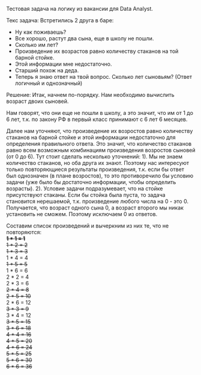 Тестовая задача на логику из вакансии для Data Analyst.

Текс задача:
Встретились 2 друга в баре:
- Ну как поживаешь?
- Все хорошо, растут два сына, еще в школу не пошли.
- Сколько им лет?
- Произведение их возрастов равно количеству стаканов на той барной стойке.
- Этой информации мне недостаточно.
- Старший похож на деда.
- Теперь я знаю ответ на твой вопрос.
Сколько лет сыновьям? (Ответ логичный и однозначный)

Решение:
Итак, начнем по-порядку. Нам необходимо вычислить возраст двоих сыновей.  

Нам говорят, что они еще не пошли в школу, а это значит, что им от 1 до 6 лет, т.к. по закону РФ в первый класс принимают с 6 лет 6 месяцев.  

Далее нам уточняют, что произведение их возростов равно количеству стаканов на барной стойке и этой информации недостаточно для определения правильного ответа. Это значит, что количество стаканов равно всем возможным комбинациям произведения возростов сыновей (от 0 до 6). Тут стоит сделать несколько уточнений: 
1). Мы не знаем количество стаканов, но оба друга их знают. Поэтому нас интересуют только повторяющиеся результаты произведения, т.к. если бы ответ был однозначен (в плане возростов), то это противоречило бы условию задачи (уже было бы достаточно информации, чтобы определить возрасты). 
2). Условие задачи подразумевает, что на стойке присутствуют стаканы. Если бы стойка была пуста, то задача становится нерешаемой, т.к. произведение любого числа на 0 - это 0. Получается, что возраст одного сына 0, а возраст второго мы никак установить не сможем. Поэтому исключаем 0 из ответов.

Составим список произведений и вычеркним из них те, что не повторяются:  
__~~1 * 1 = 1~~__  
~~1 * 2 = 2~~  
~~1 * 3 = 3~~  
1 * 4 = 4  
~~1 * 5 = 5~~  
1 * 6 = 6  
2 * 2 = 4  
2 * 3 = 6  
~~2 * 4 = 8~~  
~~2 * 5 = 10~~  
2 * 6 = 12  
~~3 * 3 = 9~~  
3 * 4 = 12  
~~3 * 5 = 15~~  
~~3 * 6 = 18~~  
~~4 * 4 = 16~~  
~~4 * 5 = 20~~  
~~4 * 6 = 24~~  
~~5 * 5 = 25~~  
~~5 * 6 = 30~~  
~~6 * 6 = 36~~  
